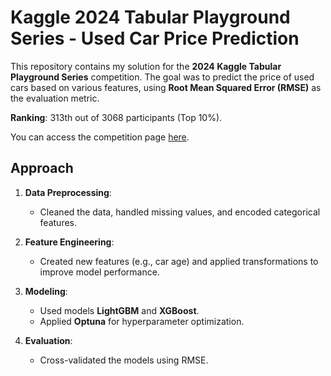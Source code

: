 # Kaggle 2024 Tabular Playground Series - Used Car Price Prediction

This repository contains my solution for the **2024 Kaggle Tabular Playground Series** competition. The goal was to predict the price of used cars based on various features, using **Root Mean Squared Error (RMSE)** as the evaluation metric.

**Ranking**: 313th out of 3068 participants (Top 10%).

You can access the competition page [here](https://www.kaggle.com/competitions/playground-series-s4e9).

## Approach

1. **Data Preprocessing**: 
   - Cleaned the data, handled missing values, and encoded categorical features.

2. **Feature Engineering**: 
   - Created new features (e.g., car age) and applied transformations to improve model performance.

3. **Modeling**: 
   - Used models **LightGBM** and **XGBoost**.
   - Applied **Optuna** for hyperparameter optimization.

4. **Evaluation**: 
   - Cross-validated the models using RMSE.
